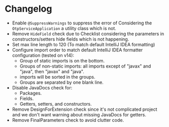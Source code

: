 # Changelog
- Enable `@SuppressWarnings` to suppress the error of Considering the `OtpServiceApplication` a utility class which is not.
- Remove `HideField` check due to Checklist considering the parameters in constructors/setters hide fields which is not happening.
- Set max line length to 120 (To match default IntelliJ IDEA formatting)
- Configure import order to match default IntelliJ IDEA formatter configuration (tested on v14):
  - Group of static imports is on the bottom.
  - Groups of non-static imports: all imports except of "javax" and "java", then "javax" and "java".
  - imports will be sorted in the groups.
  - Groups are separated by one blank line.
- Disable JavaDocs check for:
  - Packages.
  - Fields.
  - Getters, setters, and constructors.
- Remove DesignForExtension check since it's not complicated project and we don't want warning about missing JavaDocs for getters.
- Remove FinalParameters check to avoid clutter code.
